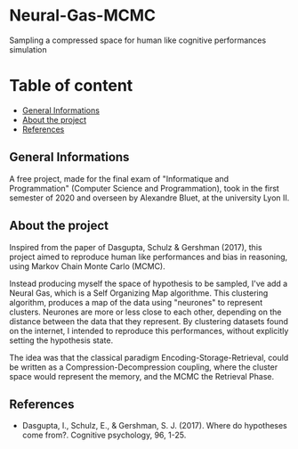 # Neural-Gas-MCMC
Sampling a compressed space for human like cognitive performances simulation

# Table of content
* [General Informations](#gen-inf)
* [About the project](#about)
* [References](#ref)

## General Informations
A free project, made for the final exam of "Informatique and Programmation" (Computer Science and Programmation), took in the first semester of 2020
and overseen by Alexandre Bluet, at the university Lyon II.

## About the project
Inspired from the paper of Dasgupta, Schulz & Gershman (2017), this project aimed to reproduce human like performances and bias in reasoning, using 
Markov Chain Monte Carlo (MCMC).

Instead producing myself the space of hypothesis to be sampled, I've add a Neural Gas, which is a Self Organizing Map algorithme.
This clustering algorithm, produces a map of the data using "neurones" to represent clusters.
Neurones are more or less close to each other, depending on the distance between the data that they represent.
By clustering datasets found on the internet, I intended to reproduce this performances, without explicitly setting the hypothesis state.

The idea was that the classical paradigm Encoding-Storage-Retrieval, could be written as a Compression-Decompression coupling, where the cluster space
would represent the memory, and the MCMC the Retrieval Phase.


## References
* Dasgupta, I., Schulz, E., & Gershman, S. J. (2017). Where do hypotheses come from?. Cognitive psychology, 96, 1-25.
